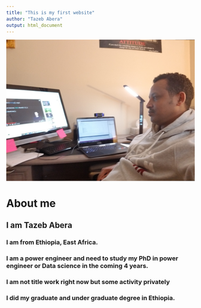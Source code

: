 ```yaml
---
title: "This is my first website"
author: "Tazeb Abera"
output: html_document
---
```

![](https://github.com/tazeb6531/tazeb6531.github.io/blob/master/github_pic.jpg?raw=true)


# About me
## I am Tazeb Abera
### I am from Ethiopia, East Africa.
### I am a power engineer and need to study my PhD in power engineer or Data science in the coming 4 years.
### I am not title work right now but some activity privately
### I did my graduate and under graduate degree in Ethiopia. 
  
